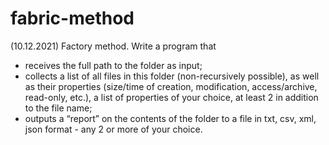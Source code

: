 # fabric-method

(10.12.2021) Factory method.
Write a program that 
- receives the full path to the folder as input;
- collects a list of all files in this folder (non-recursively possible), as well as their properties (size/time of creation, modification, access/archive, read-only, etc.), a list of properties of your choice, at least 2 in addition to the file name;
- outputs a “report” on the contents of the folder to a file in txt, csv, xml, json format - any 2 or more of your choice.
